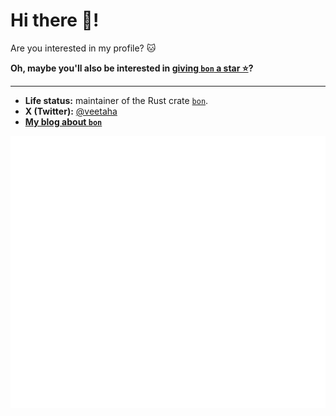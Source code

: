 # Hi there 👋!

Are you interested in my profile? 🐱

**Oh, maybe you'll also be interested in [giving `bon` a star ⭐](https://github.com/elastio/bon)?**

---


- **Life status:** maintainer of the Rust crate [`bon`](https://github.com/elastio/bon).
- **X (Twitter):** [@veetaha](https://x.com/veetaha)
- [**My blog about `bon`**](https://veetaha.github.io/)


![Github Metrics for Veetaha](./github-metrics.svg)
